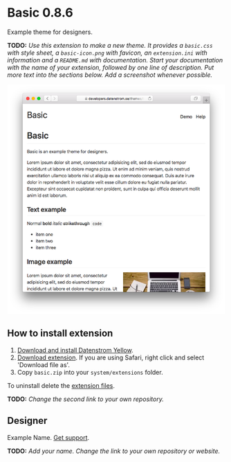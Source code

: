 Basic 0.8.6
===========
Example theme for designers.

**TODO:** *Use this extension to make a new theme. It provides a `basic.css` with style sheet, a `basic-icon.png` with favicon, an `extension.ini` with information and a `README.md` with documentation. Start your documentation with the name of your extension, followed by one line of description. Put more text into the sections below. Add a screenshot whenever possible.* 

<p align="center"><img src="basic-screenshot.png?raw=true" alt="Screenshot"></p>

## How to install extension

1. [Download and install Datenstrom Yellow](https://github.com/datenstrom/yellow/).
2. [Download extension](https://github.com/schulle4u/yellow-basic/archive/master.zip). If you are using Safari, right click and select 'Download file as'.
3. Copy `basic.zip` into your `system/extensions` folder.

To uninstall delete the [extension files](extension.ini).

**TODO:** *Change the second link to your own repository.*

## Designer

Example Name. [Get support](https://github.com/schulle4u/yellow-basic/issues).

**TODO:** *Add your name. Change the link to your own repository or website.*